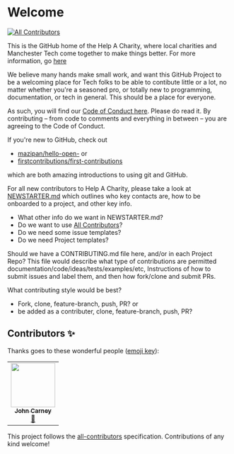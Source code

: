 # Welcome
<!-- ALL-CONTRIBUTORS-BADGE:START - Do not remove or modify this section -->
[![All Contributors](https://img.shields.io/badge/all_contributors-1-orange.svg?style=flat-square)](#contributors-)
<!-- ALL-CONTRIBUTORS-BADGE:END -->

This is the GitHub home of the Help A Charity, where local charities and Manchester Tech come together to make things better. For more information, go [here](https://www.techforgood.live/help-a-charity)

We believe many hands make small work, and want this GitHub Project to be a welcoming place for Tech folks to be able to contibute little or a lot, no matter whether you're a seasoned pro, or totally new to programming, documentation, or tech in general. This should be a place for everyone. 

As such, you will find our [Code of Conduct here](). Please do read it. By contributing – from code to comments and everything in between – you are agreeing to the Code of Conduct. 

If you're new to  GitHub, check out 
- [mazipan/hello-open-](https://github.com/mazipan/hello-open-source) or 
- [firstcontributions/first-contributions](https://github.com/firstcontributions/first-contributions) 

which are both amazing introductions to using git and GitHub. 

For all new contributors to Help A Charity, please take a look at [NEWSTARTER.md](https://github.com/help-a-charity/Welcome/blob/master/NEWSTARTER.md) which outlines who key contacts are, how to be onboarded to a project, and other key info. 

- What other info do we want in NEWSTARTER.md?
- Do we want to use [All Contributors](https://allcontributors.org)?
- Do we need some issue templates?
- Do we need Project templates?

Should we have a CONTRIBUTING.md file here, and/or in each Project Repo? This file would describe what type of contributions are permitted documentation/code/ideas/tests/examples/etc, Instructions of how to submit issues and label them, and then how fork/clone and submit PRs. 

What contributing style would be best? 
- Fork, clone, feature-branch, push, PR? or
- be added as a contributer, clone, feature-branch, push, PR?

## Contributors ✨

Thanks goes to these wonderful people ([emoji key](https://allcontributors.org/docs/en/emoji-key)):

<!-- ALL-CONTRIBUTORS-LIST:START - Do not remove or modify this section -->
<!-- prettier-ignore-start -->
<!-- markdownlint-disable -->
<table>
  <tr>
    <td align="center"><a href="https://github.com/jaspajjr"><img src="https://avatars2.githubusercontent.com/u/5813503?v=4" width="100px;" alt=""/><br /><sub><b>John Carney</b></sub></a><br /><a href="https://github.com/help-a-charity/Welcome/pulls?q=is%3Apr+reviewed-by%3Ajaspajjr" title="Reviewed Pull Requests">👀</a></td>
  </tr>
</table>

<!-- markdownlint-enable -->
<!-- prettier-ignore-end -->
<!-- ALL-CONTRIBUTORS-LIST:END -->

This project follows the [all-contributors](https://github.com/all-contributors/all-contributors) specification. Contributions of any kind welcome!